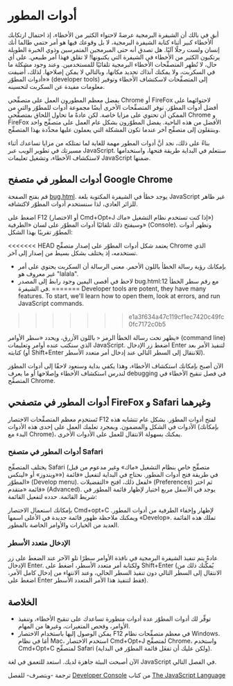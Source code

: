 # أدوات المطور
أبقِ في بالك أن الشيفرة البرمجية عرضةً لاحتواء الكثير من الأخطاء، إذ احتمال ارتكابك الأخطاء كبير أثناء كتابة الشيفرة البرمجية، لا بل وقوعك فيها هو أمر حتمي طالما أنك إنسان ولست رجلًا آليًا. هل تصدق أنه حتى المبرمجين المتمرسين وذوي الخبرة الطويلة يرتكبون الكثير من الأخطاء في الشيفرة التي يكتبونها! لا تقلق فهذا أمر طبيعي.
على أي حال، لا تُظهِر المتصفِّحات الأخطاء البرمجية تلقائيًا للمستخدمين. وعند وجود مشكلة ما في السكربت، ولا يمكنك آنذاك تحديد مكانها، وبالتالي لا يمكن إصلاحها. لذلك، أُضيفت «أدوات المطوّر» (developer tools) إلى المتصفِّحات لاسكتشاف الأخطاء وتوفير معلومات مفيدة عن السكربت لتحسينه.

يفضل معظم المطورون العمل على متصفِّحي Chrome أو FireFox لاحتوائهما على أفضل أدوات المطوّر. توفر المتصفِّحات الأخرى أيضًا مجموعة أدوات للمطوّر والتي من الممكن أن تحتوي على مزايا خاصة. لكن عادةً ما تحاول اللحاق بمتصفِّحي Chrome و FireFox الأفضل من هذه الناحية. يفضل المطوّرون بشكل عام العمل على متصفِّح واحد وينتقلون إلى متصفِّح آخر عندما تكون المشكلة التي يعملون عليها محدَّدة بهذا المتصفِّح.

بناءً على ذلك، نجد أنَّ أدوات المطور مهمة للغاية لما تمتلكه من مزايا تساعدك أثناء مسيرتك في تطوير الويب عبر JavaScript. سنتعلم في البداية طريقة فتحها، واستخدامها لاستكشاف الأخطاء، وتشغيل تعليمات JavaScript ضمنها.

## أدوات المطور في متصفح Google Chrome
قم بفتح الصفحة [bug.html](https://javascript.info/article/devtools/bug.html). يوجد خطأ في الشيفرة المكتوبة بلغة JavaScript غير ظاهر للزائر العادي، لذا سنستخدم أدوات المطوّر لاكتشافه.

اضغط على F12 (أو الاختصار Cmd+Opt+J إذا كنت تستخدم نظام التشغيل «ماك») وسيفتح ذلك تلقائيًا أدوات المطوّر على لسان «الطرفية» (Console). وتظهر أدوات المطوّر تقريبًا بهذا الشكل: 

<<<<<<< HEAD
يعتمد شكل أدوات المطوّر على إصدار متصفِّح Chrome الذي تستخدمه، إذ يختلف بشكل بسيط من إصدار إلى آخر. 
- بإمكانك رؤية رسالة الخطأ باللون الأحمر. معنى الرسالة أن السكربت يحتوي على أمر غير معروف هو "lalala". 
- لاحظ في أقصى اليمين وجود رابط إلى المصدر bug.html:12 مع رقم سطر الخطأ في الشيفرة.
=======
Developer tools are potent, they have many features. To start, we'll learn how to open them, look at errors, and run JavaScript commands.
>>>>>>> e1a3f634a47c119cf1ec7420c49fc0fc7172c0b5

يظهر تحت رسالة الخطأ الرمز `<` باللون الأزرق، ويحدد «سطر الأوامر» (command line) الذي سنكتب عنده أوامر وتعليمات JavaScript. اضغط زر الإدخال Enter لتنفيذ الأمر بعد كتابته (أو Shift+Enter للانتقال إلى السطر التالي عند إدخال أمر متعدد الأسطر). 

الآن أصبح بإمكانك استكشاف الأخطاء، وهذا يكفي بداية وسنعود لاحقًا إلى أدوات المطوَر لندرس استكشاف الأخطاء وإصلاحها أو ما يعرف debugging في فصل تنقيح الأخطاء في المتصفِّح Chrome. 

## أدوات المطور في متصفحي FireFox و Safari وغيرهما
تَستخدِم معظم المتصفِّحات الاختصار F12 لفتح أدوات المطوَر. بشكل عام تتشابه هذه الأدوات في الشكل والمضمون. وبمجرد تعلمك العمل على إحدى هذه الأدوات (بإمكانك البدء مع Chrome)، يمكنك بسهولة الانتقال للعمل على الأدوات الأخرى.

### أدوات المطور في متصفح Safari
يختلف المتصفِّح Safari (متصفِّح خاص بنظام التشغيل «ماك» وغير مدعوم من قبل «ويندوز» أو «لينكس») في طريقة فتح أدوات المطور. نحتاج في البداية لتفعيل «قائمة المطوّر» (Develop menu). لفعل ذلك، افتح «التفضيلات» (Preferences) ثم اختر قائمة «متقدم» (Advanced). يوجد في الأسفل مربع اختيار لإظهار قائمة المطوَر في شريط القائمة. حدده لتفعيل القائمة:

بإمكانك استعمال الاختصار Cmd+opt+C لإظهار وإخفاء الطرفية من أدوات المطور. ويمكنك ملاحظة ظهور قائمة جديدة في الأعلى اسمها «Develop». تملك هذه القائمة العديد من الخيارات والأوامر الخاصة بالمطور.

### الإدخال متعدد الأسطر
عادةً يتم تنفيذ الشيفرة البرمجية في نافذة الأوامر سطرًا تلو الآخر عند الضغط على زر الإدخال Enter. ولكتابة أمر متعدد الأسطر، اضغط على Shift+Enter (يُمكِّنك ذلك من الانتقال إلى السطر التالي دون تنفيذ السطر الحالي، وعند الانتهاء من إدخال كامل الأمر، اضغط على Enter فقط لتنفيذ هذا الأمر المتعدد الأسطر).

## الخلاصة
- توفِّر لك أدوات المطوّر عدة أدوات متطورة تساعدك على تنقيح الأخطاء، وتنفيذ الأوامر، وفحص المتغيرات، وغيرها من المهام.
- يمكن الوصول إليها باستخدام الاختصار F12 في معظم متصفِّحات نظام Windows. أمَا في نظام Mac، استخدم الاختصار Cmd+Opt+J لمتصفِّح Chrome، واستخدم Cmd+Opt+C لمتصفِّح Safari (ولكن عليك أن تفعَل قائمة المطوّر في البداية).

الآن أصبحت البيئة جاهزة لديك. استعد للتعمق في لغة JavaScript في الفصل التالي.

ترجمة -وبتصرف- للفصل [Developer Console](https://javascript.info/devtools) من كتاب [The JavaScript Language](https://javascript.info/js)

